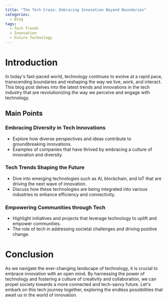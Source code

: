 ```yaml
---
title: "The Tech Craze: Embracing Innovation Beyond Boundaries"
categories:
  - Blog
tags:
  - Tech Trends
  - Innovation
  - Future Technology
---
```


# Introduction
In today's fast-paced world, technology continues to evolve at a rapid pace, transcending boundaries and reshaping the way we live, work, and interact. This blog post delves into the latest trends and innovations in the tech industry that are revolutionizing the way we perceive and engage with technology.

## Main Points
### Embracing Diversity in Tech Innovations
- Explore how diverse perspectives and ideas contribute to groundbreaking innovations.
- Examples of companies that have thrived by embracing a culture of innovation and diversity.

### Tech Trends Shaping the Future
- Dive into emerging technologies such as AI, blockchain, and IoT that are driving the next wave of innovation.
- Discuss how these technologies are being integrated into various industries to enhance efficiency and connectivity.

### Empowering Communities through Tech
- Highlight initiatives and projects that leverage technology to uplift and empower communities.
- The role of tech in addressing societal challenges and driving positive change.

# Conclusion
As we navigate the ever-changing landscape of technology, it is crucial to embrace innovation with an open mind. By harnessing the power of technology and fostering a culture of creativity and collaboration, we can propel society towards a more connected and tech-savvy future. Let's embark on this tech journey together, exploring the endless possibilities that await us in the world of innovation.
